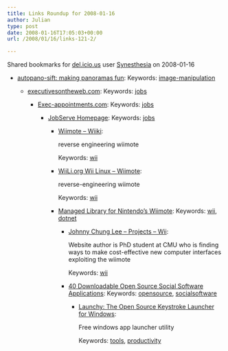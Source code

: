```yaml
---
title: Links Roundup for 2008-01-16
author: Julian
type: post
date: 2008-01-16T17:05:03+00:00
url: /2008/01/16/links-121-2/

---
```

Shared bookmarks for [del.icio.us][1] user  [Synesthesia][2] on 2008-01-16

  * [autopano-sift: making panoramas fun][3]: 
    Keywords: [image-manipulation][4]</li> 
    
      * [executivesontheweb.com][5]: 
        Keywords: [jobs][6]</li> 
        
          * [Exec-appointments.com][7]: 
            Keywords: [jobs][6]</li> 
            
              * [JobServe Homepage][8]: 
                Keywords: [jobs][6]</li> 
                
                  * [Wiimote &#8211; Wiiki][9]:
  
                    reverse engineering wiimote
  
                    Keywords: [wii][10]
                  * [WiiLi.org Wii Linux &#8211; Wiimote][11]:
  
                    reverse-engineering wiimote
  
                    Keywords: [wii][10]
                  * [Managed Library for Nintendo&#8217;s Wiimote][12]: 
                    Keywords: [wii][10], [dotnet][13]</li> 
                    
                      * [Johnny Chung Lee &#8211; Projects &#8211; Wii][14]:
  
                        Website author is PhD student at CMU who is finding ways to make cost-effective new computer interfaces exploiting the wiimote
  
                        Keywords: [wii][10]
                      * [40 Downloadable Open Source Social Software Applications][15]: 
                        Keywords: [opensource][16], [socialsoftware][17]</li> 
                        
                          * [Launchy: The Open Source Keystroke Launcher for Windows][18]:
  
                            Free windows app launcher utility
  
                            Keywords: [tools][19], [productivity][20]</ul>

 [1]: http://del.icio.us/
 [2]: http://del.icio.us/synesthesia
 [3]: http://user.cs.tu-berlin.de/~nowozin/autopano-sift "http://user.cs.tu-berlin.de/~nowozin/autopano-sift"
 [4]: http://del.icio.us/synesthesia/image-manipulation
 [5]: http://www.executivesontheweb.com/ "http://www.executivesontheweb.com/"
 [6]: http://del.icio.us/synesthesia/jobs
 [7]: http://www.exec-appointments.com/ "http://www.exec-appointments.com/"
 [8]: http://www.jobserve.com/ "http://www.jobserve.com/"
 [9]: http://wiibrew.org/index.php?title=Wiimote "http://wiibrew.org/index.php?title=Wiimote"
 [10]: http://del.icio.us/synesthesia/wii
 [11]: http://www.wiili.org/index.php/Wiimote "http://www.wiili.org/index.php/Wiimote"
 [12]: http://blogs.msdn.com/coding4fun/archive/2007/03/14/1879033.aspx "http://blogs.msdn.com/coding4fun/archive/2007/03/14/1879033.aspx"
 [13]: http://del.icio.us/synesthesia/dotnet
 [14]: http://www.cs.cmu.edu/~johnny/projects/wii "http://www.cs.cmu.edu/~johnny/projects/wii"
 [15]: http://www.maxkiesler.com/index.php/weblog/comments/40_downloadable_open_source_social_software_applications "http://www.maxkiesler.com/index.php/weblog/comments/40_downloadable_open_source_social_software_applications"
 [16]: http://del.icio.us/synesthesia/opensource
 [17]: http://del.icio.us/synesthesia/socialsoftware
 [18]: http://www.launchy.net/ "http://www.launchy.net/"
 [19]: http://del.icio.us/synesthesia/tools
 [20]: http://del.icio.us/synesthesia/productivity